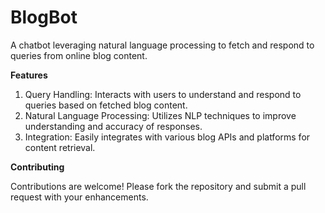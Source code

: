 # BlogBot
A chatbot leveraging natural language processing to fetch and respond to queries from online blog content.


**Features**
1. Query Handling: Interacts with users to understand and respond to queries based on fetched blog content.
2. Natural Language Processing: Utilizes NLP techniques to improve understanding and accuracy of responses.
3. Integration: Easily integrates with various blog APIs and platforms for content retrieval.


**Contributing**


Contributions are welcome! Please fork the repository and submit a pull request with your enhancements.

